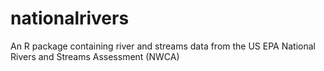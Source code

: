 # nationalrivers
An R package containing river and streams data from the US EPA National Rivers and Streams Assessment (NWCA)
